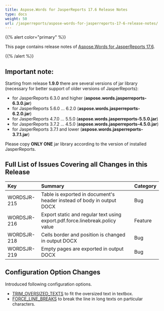 ```yaml
---
title: Aspose.Words for JasperReports 17.6 Release Notes
type: docs
weight: 50
url: /jasperreports/aspose-words-for-jasperreports-17-6-release-notes/
---
```


{{% alert color="primary" %}} 

This page contains release notes of [Aspose.Words for JasperReports 17.6](https://downloads.aspose.com/words/jasperreports/new-releases/aspose.words-for-jasperreports-17.6/).

{{% /alert %}} 
## **Important note:**
Starting from release **1.9.0** there are several versions of jar library (necessary for better support of older versions of JasperReports):

- for JasperReports 6.3.0 and higher (**aspose.words.jasperreports-6.3.0.jar**)
- for JasperReports 5.6.0 ... 6.2.0 (**aspose.words.jasperreports-6.2.0.jar**)
- for JasperReports 4.7.0 ... 5.5.0 (**aspose.words.jasperreports-5.5.0.jar**)
- for JasperReports 3.7.2 ... 4.5.0 (**aspose.words.jasperreports-4.5.0.jar**)
- for JasperReports 3.7.1 and lower (**aspose.words.jasperreports-3.7.1.jar**)

Please copy **ONLY ONE** jar library according to the version of installed JasperReports.
## **Full List of Issues Covering all Changes in this Release**

|**Key**|**Summary**|**Category**|
| :- | :- | :- |
|WORDSJR-215|Table is exported in document's header instead of body in output DOCX|Bug|
|WORDSJR-216|Export static and regular text using export.pdf.force.linebreak.policy value|Feature |
|WORDSJR-218|Cells border and position is changed in output DOCX|Bug |
|WORDSJR-219|Empty pages are exported in output DOCX|Bug |
## **Configuration Option Changes**
Introduced following configuration options.

- [TRIM_OVERSIZED_TEXTS](/words/jasperreports/trim-oversized-texts/) to fit the oversized text in textbox.
- [FORCE_LINE_BREAKS](/words/jasperreports/force-line-breaks/) to break the line in long texts on particular characters. 
